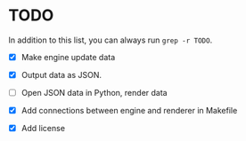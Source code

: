 # TODO

In addition to this list, you can always run `grep -r TODO`.

- [x] Make engine update data
- [x] Output data as JSON.
- [ ] Open JSON data in Python, render data
- [x] Add connections between engine and renderer in Makefile

- [x] Add license

